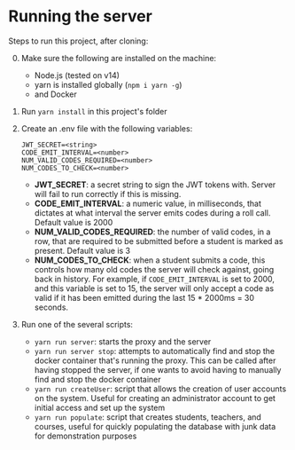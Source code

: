 # Running the server

Steps to run this project, after cloning:

0. Make sure the following are installed on the machine:
    - Node.js (tested on v14)
    - yarn is installed globally (`npm i yarn -g`)
    - and Docker

1. Run `yarn install` in this project's folder

2. Create an .env file with the following variables:
    ```
    JWT_SECRET=<string>
    CODE_EMIT_INTERVAL=<number>
    NUM_VALID_CODES_REQUIRED=<number>
    NUM_CODES_TO_CHECK=<number>
    ```
    - **JWT_SECRET**: a secret string to sign the JWT tokens with. Server will fail to run correctly if this is missing.
    - **CODE_EMIT_INTERVAL**: a numeric value, in milliseconds, that dictates at what interval the server emits codes during a roll call. Default value is 2000
    - **NUM_VALID_CODES_REQUIRED**: the number of valid codes, in a row, that are required to be submitted before a student is marked as present. Default value is 3
    - **NUM_CODES_TO_CHECK**: when a student submits a code, this controls how many old codes the server will check against, going back in history. For example, if `CODE_EMIT_INTERVAL` is set to 2000, and this variable is set to 15, the server will only accept a code as valid if it has been emitted during the last 15 * 2000ms = 30 seconds.

3. Run one of the several scripts:
    - `yarn run server`: starts the proxy and the server
    - `yarn run server stop`: attempts to automatically find and stop the docker container that's running the proxy. This can be called after having stopped the server, if one wants to avoid having to manually find and stop the docker container
    - `yarn run createUser`: script that allows the creation of user accounts on the system. Useful for creating an administrator account to get initial access and set up the system
    - `yarn run populate`: script that creates students, teachers, and courses, useful for quickly populating the database with junk data for demonstration purposes
